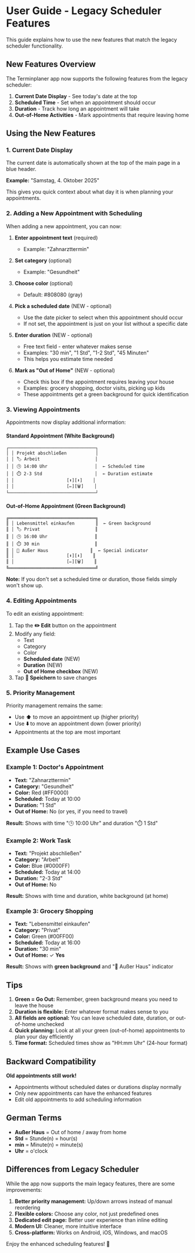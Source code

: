 # User Guide - Legacy Scheduler Features

This guide explains how to use the new features that match the legacy scheduler functionality.

## New Features Overview

The Terminplaner app now supports the following features from the legacy scheduler:

1. **Current Date Display** - See today's date at the top
2. **Scheduled Time** - Set when an appointment should occur
3. **Duration** - Track how long an appointment will take
4. **Out-of-Home Activities** - Mark appointments that require leaving home

## Using the New Features

### 1. Current Date Display

The current date is automatically shown at the top of the main page in a blue header.

**Example:** "Samstag, 4. Oktober 2025"

This gives you quick context about what day it is when planning your appointments.

### 2. Adding a New Appointment with Scheduling

When adding a new appointment, you can now:

1. **Enter appointment text** (required)
   - Example: "Zahnarzttermin"

2. **Set category** (optional)
   - Example: "Gesundheit"

3. **Choose color** (optional)
   - Default: #808080 (gray)

4. **Pick a scheduled date** (NEW - optional)
   - Use the date picker to select when this appointment should occur
   - If not set, the appointment is just on your list without a specific date

5. **Enter duration** (NEW - optional)
   - Free text field - enter whatever makes sense
   - Examples: "30 min", "1 Std", "1-2 Std", "45 Minuten"
   - This helps you estimate time needed

6. **Mark as "Out of Home"** (NEW - optional)
   - Check this box if the appointment requires leaving your house
   - Examples: grocery shopping, doctor visits, picking up kids
   - These appointments get a green background for quick identification

### 3. Viewing Appointments

Appointments now display additional information:

#### Standard Appointment (White Background)
```
┌─────────────────────────────────┐
│ │ Projekt abschließen           │
│ │ 🏷️ Arbeit                     │
│ │ 🕒 14:00 Uhr                  │  ← Scheduled time
│ │ ⏱️ 2-3 Std                    │  ← Duration estimate
│ │                    [⬆️][⬇️]    │
│ │                    [✏️][🗑️]    │
└─────────────────────────────────┘
```

#### Out-of-Home Appointment (Green Background)
```
╔═════════════════════════════════╗
║ │ Lebensmittel einkaufen        ║  ← Green background
║ │ 🏷️ Privat                     ║
║ │ 🕒 16:00 Uhr                  ║
║ │ ⏱️ 30 min                     ║
║ │ 📍 Außer Haus                ║  ← Special indicator
║ │                    [⬆️][⬇️]    ║
║ │                    [✏️][🗑️]    ║
╚═════════════════════════════════╝
```

**Note:** If you don't set a scheduled time or duration, those fields simply won't show up.

### 4. Editing Appointments

To edit an existing appointment:

1. Tap the **✏️ Edit** button on the appointment
2. Modify any field:
   - Text
   - Category
   - Color
   - **Scheduled date** (NEW)
   - **Duration** (NEW)
   - **Out of Home checkbox** (NEW)
3. Tap **💾 Speichern** to save changes

### 5. Priority Management

Priority management remains the same:
- Use **⬆️** to move an appointment up (higher priority)
- Use **⬇️** to move an appointment down (lower priority)
- Appointments at the top are most important

## Example Use Cases

### Example 1: Doctor's Appointment
- **Text:** "Zahnarzttermin"
- **Category:** "Gesundheit"
- **Color:** Red (#FF0000)
- **Scheduled:** Today at 10:00
- **Duration:** "1 Std"
- **Out of Home:** No (or yes, if you need to travel)

**Result:** Shows with time "🕒 10:00 Uhr" and duration "⏱️ 1 Std"

### Example 2: Work Task
- **Text:** "Projekt abschließen"
- **Category:** "Arbeit"
- **Color:** Blue (#0000FF)
- **Scheduled:** Today at 14:00
- **Duration:** "2-3 Std"
- **Out of Home:** No

**Result:** Shows with time and duration, white background (at home)

### Example 3: Grocery Shopping
- **Text:** "Lebensmittel einkaufen"
- **Category:** "Privat"
- **Color:** Green (#00FF00)
- **Scheduled:** Today at 16:00
- **Duration:** "30 min"
- **Out of Home:** ✓ **Yes**

**Result:** Shows with **green background** and "📍 Außer Haus" indicator

## Tips

1. **Green = Go Out:** Remember, green background means you need to leave the house
2. **Duration is flexible:** Enter whatever format makes sense to you
3. **All fields are optional:** You can leave scheduled date, duration, or out-of-home unchecked
4. **Quick planning:** Look at all your green (out-of-home) appointments to plan your day efficiently
5. **Time format:** Scheduled times show as "HH:mm Uhr" (24-hour format)

## Backward Compatibility

**Old appointments still work!**
- Appointments without scheduled dates or durations display normally
- Only new appointments can have the enhanced features
- Edit old appointments to add scheduling information

## German Terms

- **Außer Haus** = Out of home / away from home
- **Std** = Stunde(n) = hour(s)
- **min** = Minute(n) = minute(s)
- **Uhr** = o'clock

## Differences from Legacy Scheduler

While the app now supports the main legacy features, there are some improvements:

1. **Better priority management:** Up/down arrows instead of manual reordering
2. **Flexible colors:** Choose any color, not just predefined ones
3. **Dedicated edit page:** Better user experience than inline editing
4. **Modern UI:** Cleaner, more intuitive interface
5. **Cross-platform:** Works on Android, iOS, Windows, and macOS

Enjoy the enhanced scheduling features! 📅
